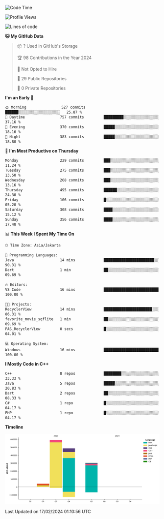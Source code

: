 <!--START_SECTION:waka-->
![Code Time](http://img.shields.io/badge/Code%20Time-41%20hrs%2034%20mins-blue)

![Profile Views](http://img.shields.io/badge/Profile%20Views-22-blue)

![Lines of code](https://img.shields.io/badge/From%20Hello%20World%20I%27ve%20Written-1.4%20million%20lines%20of%20code-blue)

**🐱 My GitHub Data** 

> 📦 ? Used in GitHub's Storage 
 > 
> 🏆 98 Contributions in the Year 2024
 > 
> 🚫 Not Opted to Hire
 > 
> 📜 29 Public Repositories 
 > 
> 🔑 0 Private Repositories 
 > 
**I'm an Early 🐤** 

```text
🌞 Morning                527 commits         ██████░░░░░░░░░░░░░░░░░░░   25.87 % 
🌆 Daytime                757 commits         █████████░░░░░░░░░░░░░░░░   37.16 % 
🌃 Evening                370 commits         █████░░░░░░░░░░░░░░░░░░░░   18.16 % 
🌙 Night                  383 commits         █████░░░░░░░░░░░░░░░░░░░░   18.80 % 
```
📅 **I'm Most Productive on Thursday** 

```text
Monday                   229 commits         ███░░░░░░░░░░░░░░░░░░░░░░   11.24 % 
Tuesday                  275 commits         ███░░░░░░░░░░░░░░░░░░░░░░   13.50 % 
Wednesday                268 commits         ███░░░░░░░░░░░░░░░░░░░░░░   13.16 % 
Thursday                 495 commits         ██████░░░░░░░░░░░░░░░░░░░   24.30 % 
Friday                   106 commits         █░░░░░░░░░░░░░░░░░░░░░░░░   05.20 % 
Saturday                 308 commits         ████░░░░░░░░░░░░░░░░░░░░░   15.12 % 
Sunday                   356 commits         ████░░░░░░░░░░░░░░░░░░░░░   17.48 % 
```


📊 **This Week I Spent My Time On** 

```text
🕑︎ Time Zone: Asia/Jakarta

💬 Programming Languages: 
Java                     14 mins             ███████████████████████░░   90.31 % 
Dart                     1 min               ██░░░░░░░░░░░░░░░░░░░░░░░   09.69 % 

🔥 Editors: 
VS Code                  16 mins             █████████████████████████   100.00 % 

🐱‍💻 Projects: 
RecyclerView             14 mins             ██████████████████████░░░   86.31 % 
favorite_movie_sqflite   1 min               ██░░░░░░░░░░░░░░░░░░░░░░░   09.69 % 
PAS_RecyclerView         0 secs              █░░░░░░░░░░░░░░░░░░░░░░░░   04.01 % 

💻 Operating System: 
Windows                  16 mins             █████████████████████████   100.00 % 
```

**I Mostly Code in C++** 

```text
C++                      8 repos             ████████░░░░░░░░░░░░░░░░░   33.33 % 
Java                     5 repos             █████░░░░░░░░░░░░░░░░░░░░   20.83 % 
Dart                     2 repos             ██░░░░░░░░░░░░░░░░░░░░░░░   08.33 % 
C#                       1 repo              █░░░░░░░░░░░░░░░░░░░░░░░░   04.17 % 
PHP                      1 repo              █░░░░░░░░░░░░░░░░░░░░░░░░   04.17 % 
```



**Timeline**

![Lines of Code chart](https://raw.githubusercontent.com/PradiptaAhmad/PradiptaAhmad/main/assets/bar_graph.png)


 Last Updated on 17/02/2024 01:10:56 UTC
<!--END_SECTION:waka-->
